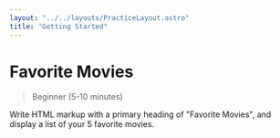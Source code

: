 ```yaml
---
layout: "../../layouts/PracticeLayout.astro"
title: "Getting Started"
---
```


# Favorite Movies
> Beginner (5-10 minutes)

Write HTML markup with a primary heading of "Favorite Movies", and display a list of your 5 favorite movies.
